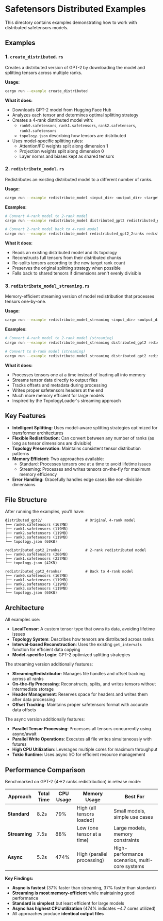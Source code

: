 # Safetensors Distributed Examples

This directory contains examples demonstrating how to work with distributed safetensors models.

## Examples

### 1. `create_distributed.rs`

Creates a distributed version of GPT-2 by downloading the model and splitting tensors across multiple ranks.

**Usage:**
```bash
cargo run --example create_distributed
```

**What it does:**
- Downloads GPT-2 model from Hugging Face Hub
- Analyzes each tensor and determines optimal splitting strategy
- Creates a 4-rank distributed model with:
  - `rank0.safetensors`, `rank1.safetensors`, `rank2.safetensors`, `rank3.safetensors`
  - `topology.json` describing how tensors are distributed
- Uses model-specific splitting rules:
  - Attention/FC weights split along dimension 1
  - Projection weights split along dimension 0  
  - Layer norms and biases kept as shared tensors

### 2. `redistribute_model.rs`

Redistributes an existing distributed model to a different number of ranks.

**Usage:**
```bash
cargo run --example redistribute_model <input_dir> <output_dir> <target_ranks>
```

**Examples:**
```bash
# Convert 4-rank model to 2-rank model
cargo run --example redistribute_model distributed_gpt2 redistributed_gpt2_2ranks 2

# Convert 2-rank model back to 4-rank model  
cargo run --example redistribute_model redistributed_gpt2_2ranks redistributed_gpt2_4ranks 4
```

**What it does:**
- Reads an existing distributed model and its topology
- Reconstructs full tensors from their distributed chunks
- Re-splits tensors according to the new target rank count
- Preserves the original splitting strategy when possible
- Falls back to shared tensors if dimensions aren't evenly divisible

### 3. `redistribute_model_streaming.rs`

Memory-efficient streaming version of model redistribution that processes tensors one-by-one.

**Usage:**
```bash
cargo run --example redistribute_model_streaming <input_dir> <output_dir> <target_ranks>
```

**Examples:**
```bash
# Convert 4-rank model to 2-rank model (streaming)
cargo run --example redistribute_model_streaming distributed_gpt2 redistributed_gpt2_streaming 2

# Convert to 8-rank model (streaming)
cargo run --example redistribute_model_streaming distributed_gpt2 redistributed_gpt2_8ranks 8
```

**What it does:**
- Processes tensors one at a time instead of loading all into memory
- Streams tensor data directly to output files
- Tracks offsets and metadata during processing  
- Writes proper safetensors headers at the end
- Much more memory efficient for large models
- Inspired by the TopologyLoader's streaming approach

## Key Features

- **Intelligent Splitting:** Uses model-aware splitting strategies optimized for transformer architectures
- **Flexible Redistribution:** Can convert between any number of ranks (as long as tensor dimensions are divisible)
- **Topology Preservation:** Maintains consistent tensor distribution patterns
- **Memory Efficient:** Two approaches available:
  - Standard: Processes tensors one at a time to avoid lifetime issues
  - Streaming: Processes and writes tensors on-the-fly for maximum memory efficiency
- **Error Handling:** Gracefully handles edge cases like non-divisible dimensions

## File Structure

After running the examples, you'll have:

```
distributed_gpt2/                    # Original 4-rank model
├── rank0.safetensors (167MB)
├── rank1.safetensors (119MB) 
├── rank2.safetensors (119MB)
├── rank3.safetensors (119MB)
└── topology.json (60KB)

redistributed_gpt2_2ranks/           # 2-rank redistributed model
├── rank0.safetensors (286MB)
├── rank1.safetensors (237MB)
└── topology.json (42KB)

redistributed_gpt2_4ranks/           # Back to 4-rank model
├── rank0.safetensors (167MB)
├── rank1.safetensors (119MB)
├── rank2.safetensors (119MB) 
├── rank3.safetensors (119MB)
└── topology.json (60KB)
```

## Architecture

All examples use:
- **LocalTensor**: A custom tensor type that owns its data, avoiding lifetime issues
- **Topology System**: Describes how tensors are distributed across ranks
- **Interval-based Reconstruction**: Uses the existing `get_intervals` function for efficient data copying
- **Model-specific Logic**: GPT-2 optimized splitting strategies 

The streaming version additionally features:
- **StreamingRedistributor**: Manages file handles and offset tracking across all ranks
- **On-the-fly Processing**: Reconstructs, splits, and writes tensors without intermediate storage
- **Header Management**: Reserves space for headers and writes them after data processing
- **Offset Tracking**: Maintains proper safetensors format with accurate data offsets

The async version additionally features:
- **Parallel Tensor Processing**: Processes all tensors concurrently using async/await
- **Parallel Write Operations**: Executes all file writes simultaneously with futures
- **High CPU Utilization**: Leverages multiple cores for maximum throughput
- **Tokio Runtime**: Uses async I/O for efficient resource management

## Performance Comparison

Benchmarked on GPT-2 (4→2 ranks redistribution) in release mode:

| Approach | Total Time | CPU Usage | Memory Usage | Best For |
|----------|------------|-----------|--------------|----------|
| **Standard** | 8.2s | 79% | High (all tensors loaded) | Small models, simple use cases |
| **Streaming** | 7.5s | 88% | Low (one tensor at a time) | Large models, memory constraints |
| **Async** | 5.2s | 474% | High (parallel processing) | High-performance scenarios, multi-core systems |

**Key Findings:**
- **Async is fastest** (37% faster than streaming, 37% faster than standard)  
- **Streaming is most memory-efficient** while maintaining good performance
- **Standard is simplest** but least efficient for large models
- **Async has highest CPU utilization** (474% indicates ~4.7 cores utilized)
- All approaches produce **identical output files** 
